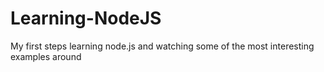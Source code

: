 Learning-NodeJS
===============

My first steps learning node.js and watching some of the most interesting examples around
